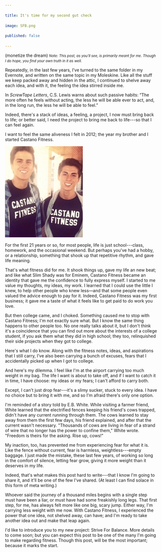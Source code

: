 ```yaml
---

title: It's time for my second gut check

image: SFB.png

published: false

---
```


(monetize the dream)
<small> <i> 
Note: This post, as you'll see, is primarily meant for me. Though I do hope, you find your own truth in it as well. 
</i> </small>

Repeatedly, in the last few years, I’ve turned to the same folder in my Evernote, and written on the same topic in my Moleskine. Like all the stuff we keep packed away and hidden in the attic, I continued to shelve away each idea, and with it, the feeling the idea stirred inside me. 

In *ScrewTape Letters*, C.S. Lewis warns about such passive habits: “The more often he feels without acting, the less he will be able ever to act, and, in the long run, the less he will be able to feel.” 

Indeed, there's a stack of ideas, a feeling, a project, I now must bring back to life; or better said, I need the project to bring me back to life---so that I can feel again. 

I want to feel the same aliveness I felt in 2012; the year my brother and I started Castano Fitness.

![Castano Fitness](/img/posts/castanofitness.jpg "Castano Fitness")

For the first 21 years or so, for most people, life is just school---class, homework, and the occasional weekend. But perhaps you've had a hobby, or a relationship, something that shook up that repetitive rhythm, and gave life meaning. 

That's what fitness did for me. It shook things up, gave my life an new beat; and like what Slim Shady was for Eminem, Castano Fitness became an identity that gave me the confidence to fully express myself. I started to me value my thoughts, my ideas, my work. I learned that I could use the little I knew, to help other people who knew less—and that some people even valued the advice enough to pay for it. Indeed, Castano Fitness was my first business; it gave me a taste of what it feels like to get paid to do work you love.

But then college came, and I choked. Something caused me to stop with Castano Fitness; I'm not exactly sure what. But I know the same thing happens to other people too. No one really talks about it, but I don't think it's a coincidence that you can find out more about the interests of a college student, if you ask them what they did in high school; they too, relinquished their side projects when they got to college.  

Here's what I do know. Along with the fitness notes, ideas, and aspirations that I still carry, I’ve also been carrying a bunch of excuses, fears that I accidentally picked up when I got to college. 

And here's my dilemma. I feel like I'm at the airport carrying too much weight in my bag. The life I want is about to take off, and if I want to catch it in time, I have choose: my ideas or my fears; I can't afford to carry both. 

Except, I can't just drop fear---it's a slimy sucker, stuck to every idea. I have no choice but to bring it with me, and so I'm afraid there's only one option.

I'm reminded of a story told by E.B. White. While visiting a farmer friend, White learned that the electrified fences keeping his friend's cows trapped, didn't have any current running through them. The cows learned to stay away from them the first few days, his friend explained, and after that the current wasn't necessary. "Thousands of cows are living in fear of a strand of wire that no longer has the power to confine them," White wrote. "Freedom is theirs for the asking. Rise up, cows!" 

My inaction, too, has prevented me from experiencing fear for what it is. Like the fence without current, fear is harmless, weightless---empty baggage. I just made the mistake, these last few years, of working so long in the comfort of silence, letting fear grow, giving it more weight than it deserves in my life.

Indeed, that's what makes this post hard to write---that I know I'm going to share it, and it'll be one of the few I've shared. (At least I can find solace in this form of meta writing.)

Whoever said the journey of a thousand miles begins with a single step must have been a liar, or must have had some freakishly long legs. That first step, for me, has always felt more like one big, scary jump.  Either way, I'm carrying less weight with me now. With Castano Fitness, I experienced the power that one idea, not shelved away, can have; and I'm ready to take another idea out and make that leap again.

I'd like to introduce you to my new project: Strive For Balance. More details to come soon; but you can expect this post to be one of the many I'm going to make regarding fitness. Though this post, will be the most important; because it marks the start.
